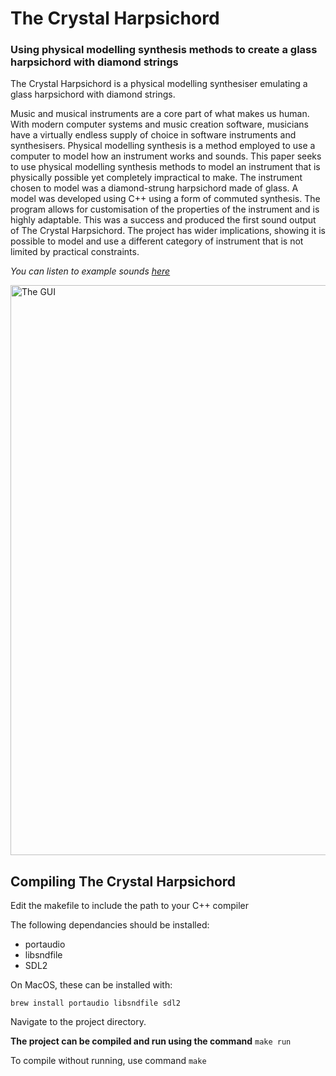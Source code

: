 # The Crystal Harpsichord
### Using physical modelling synthesis methods to create a glass harpsichord with diamond strings

The Crystal Harpsichord is a physical modelling synthesiser emulating a glass harpsichord with diamond strings. 

Music and musical instruments are a core part of what makes us human. With modern computer systems and music creation software, musicians have a virtually endless supply of choice in software instruments and synthesisers. Physical modelling synthesis is a method employed to use a computer to model how an instrument works and sounds. This paper seeks to use physical modelling synthesis methods to model an instrument that is physically possible yet completely impractical to make. The instrument chosen to model was a diamond-strung harpsichord made of glass. A model was developed using C++ using a form of commuted synthesis. The program allows for customisation of the properties of the instrument and is highly adaptable. This was a success and produced the first sound output of The Crystal Harpsichord. The project has wider implications, showing it is possible to model and use a different category of instrument that is not limited by practical constraints.

_You can listen to example sounds_ [_here_](Generated%20Wav%20Files/readme.md)

<img width="912" alt="The GUI" src="https://github.com/MahonHughes/TheCrystalHarpsichord/assets/34442699/5bf44602-d610-48a3-886d-732a29a39641">

## Compiling The Crystal Harpsichord

Edit the makefile to include the path to your C++ compiler

The following dependancies should be installed:
 - portaudio
 - libsndfile
 - SDL2

On MacOS, these can be installed with:
```
brew install portaudio libsndfile sdl2
```

Navigate to the project directory.

**The project can be compiled and run using the command** `make run`

To compile without running, use command `make`
